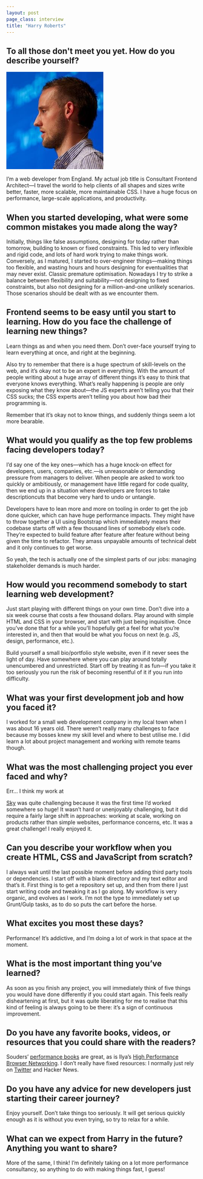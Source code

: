 ```yaml
---
layout: post
page_class: interview
title: "Harry Roberts"
---
```



## To all those don't meet you yet. How do you describe yourself?

<img class="portrait portrait--xxl" src="/assets/images/portrait-harry-roberts.jpg" alt="Harry Roberts's prtrait"  />

I’m a web developer from England. My actual job title is Consultant Frontend Architect—I travel the world to help clients of all shapes and sizes write better, faster, more scalable, more maintainable CSS. I have a huge focus on performance, large-scale applications, and productivity.

## When you started developing, what were some common mistakes you made along the way?

Initially, things like false assumptions, designing for today rather than tomorrow, building to known or fixed constraints. This led to very inflexible and rigid code, and lots of hard work trying to make things work. Conversely, as I matured, I started to over-engineer things—making things too flexible, and wasting hours and hours designing for eventualities that may never exist. Classic premature optimisation. Nowadays I try to strike a balance between flexibility and suitability—not designing to fixed constraints, but also not designing for a million-and-one unlikely scenarios. Those scenarios should be dealt with as we encounter them.

## Frontend seems to be easy until you start to learning. How do you face the challenge of learning new things?

Learn things as and when you need them. Don’t over-face yourself trying to learn everything at once, and right at the beginning.

Also try to remember that there is a huge spectrum of skill-levels on the web, and it’s okay not to be an expert in everything. With the amount of people writing about a huge array of different things it’s easy to think that everyone knows everything. What’s really happening is people are only exposing what they know about—the JS experts aren’t telling you that their CSS sucks; the CSS experts aren’t telling you about how bad their programming is.

Remember that it’s okay not to know things, and suddenly things seem a lot more bearable.

## What would you qualify as the top few problems facing developers today?

I’d say one of the key ones—which has a huge knock-on effect for developers, users, companies, etc.—is unreasonable or demanding pressure from managers to deliver. When people are asked to work too quickly or ambitiously, or management have little regard for code quality, then we end up in a situation where developers are forces to take descriptioncuts that become very hard to undo or untangle.

Developers have to lean more and more on tooling in order to get the job done quicker, which can have huge performance impacts. They might have to throw together a UI using Bootstrap which immediately means their codebase starts off with a few thousand lines of somebody else’s code. They’re expected to build feature after feature after feature without being given the time to refactor. They amass unpayable amounts of technical debt and it only continues to get worse.

So yeah, the tech is actually one of the simplest parts of our jobs: managing stakeholder demands is much harder.

## How would you recommend somebody to start learning web development?

Just start playing with different things on your own time. Don’t dive into a six week course that costs a few thousand dollars. Play around with simple HTML and CSS in your browser, and start with just being inquisitive. Once you’ve done that for a while you’ll hopefully get a feel for what you’re interested in, and then that would be what you focus on next (e.g. JS, design, performance, etc.).

Build yourself a small bio/portfolio style website, even if it never sees the light of day. Have somewhere where you can play around totally unencumbered and unrestricted. Start off by treating it as fun—if you take it too seriously you run the risk of becoming resentful of it if you run into difficulty.

## What was your first development job and how you faced it?

I worked for a small web development company in my local town when I was about 16 years old. There weren’t really many challenges to face because my bosses knew my skill level and where to best utilise me. I did learn a lot about project management and working with remote teams though.

## What was the most challenging project you ever faced and why?

Err… I think my work at

<a class="link link--special" href="https://csswizardry.com/case-studies/bskyb/" target="_blank" rel="noopener">Sky</a> was quite challenging because it was the first time I’d worked somewhere so huge! It wasn’t hard or unenjoyably challenging, but it did require a fairly large shift in approaches: working at scale, working on products rather than simple websites, performance concerns, etc. It was a great challenge! I really enjoyed it.

## Can you describe your workflow when you create HTML, CSS and JavaScript from scratch?

I always wait until the last possible moment before adding third party tools or dependencies. I start off with a blank directory and my text editor and that’s it. First thing is to get a repository set up, and then from there I just start writing code and tweaking it as I go along. My workflow is very organic, and evolves as I work. I’m not the type to immediately set up Grunt/Gulp tasks, as to do so puts the cart before the horse.

## What excites you most these days?

Performance! It’s addictive, and I’m doing a lot of work in that space at the moment.

## What is the most important thing you’ve learned?

As soon as you finish any project, you will immediately think of five things you would have done differently if you could start again. This feels really disheartening at first, but it was quite liberating for me to realise that this kind of feeling is always going to be there: it’s a sign of continuous improvement.

## Do you have any favorite books, videos, or resources that you could share with the readers?

Souders’ <a class="link link--special" href="https://www.amazon.com/High-Performance-Web-Sites-Essential/dp/0596529309/ref=pd_sim_14_1?_encoding=UTF8&pd_rd_i=0596529309&pd_rd_r=X0E83Y6ASKEQYPMX1PYD&pd_rd_w=7Uk2k&pd_rd_wg=IozuG&psc=1&refRID=X0E83Y6ASKEQYPMX1PYD" target="_blank" rel="noopener">performance books</a> are great, as is Ilya’s <a class="link link--special" href="https://www.amazon.com/High-Performance-Browser-Networking-performance/dp/1449344763/" target="_blank" rel="noopener">High Performance Browser Networking</a>. I don’t really have fixed resources: I normally just rely on <a class="link link--special" href="https://twitter.com/csswizardry" target="_blank" rel="noopener">Twitter</a> and Hacker News.

## Do you have any advice for new developers just starting their career journey?

Enjoy yourself. Don’t take things too seriously. It will get serious quickly enough as it is without you even trying, so try to relax for a while.

## What can we expect from Harry in the future? Anything you want to share?

More of the same, I think! I’m definitely taking on a lot more performance consultancy, so anything to do with making things fast, I guess!

